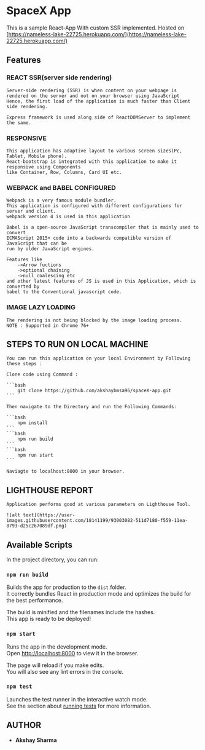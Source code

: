 # SpaceX App

This is a sample React-App With custom  SSR implemented.
Hosted on [https://nameless-lake-22725.herokuapp.com/](https://nameless-lake-22725.herokuapp.com/)

## Features 

### REACT SSR(server side rendering)
    Server-side rendering (SSR) is when content on your webpage is rendered on the server and not on your browser using JavaScript
    Hence, the first load of the application is much faster than Client side rendering.
    
    Express framework is used along side of ReactDOMServer to implement the same.

### RESPONSIVE
    This application has adaptive layout to various screen sizes(Pc, Tablet, Mobile phone).
    React-bootstrap is integrated with this application to make it responsive using Components
    like Container, Row, Columns, Card UI etc.

### WEBPACK and BABEL CONFIGURED
    Webpack is a very famous module bundler.
    This application is configured with different configurations for server and client.
    webpack version 4 is used in this application

    Babel is a open-source JavaScript transcompiler that is mainly used to convert
    ECMAScript 2015+ code into a backwards compatible version of JavaScript that can be 
    run by older JavaScript engines.

    Features like
        ->Arrow fuctions
        ->optional chaining
        ->null coalescing etc
    and other latest features of JS is used in this Application, which is converted by
    babel to the Conventional javascript code.


### IMAGE LAZY LOADING
    The rendering is not being blocked by the image loading process.
    NOTE : Supported in Chrome 76+


##  STEPS TO RUN ON LOCAL MACHINE 
    You can run this application on your local Environment by Following these steps : 
    
    Clone code using Command :

    ```bash
        git clone https://github.com/akshaybmsa96/spaceX-app.git
    ```

    Then navigate to the Directory and run the Following Commands:

    ```bash
        npm install
    ```
    ```bash
        npm run build
    ```
    ```bash
        npm run start
    ```

    Naviagte to localhost:8000 in your browser.
    
## LIGHTHOUSE REPORT 
    Application performs good at various parameters on Lighthouse Tool.

    ![alt text](https://user-images.githubusercontent.com/18141199/93003082-511d7180-f559-11ea-8793-d25c267089df.png)



## Available Scripts

In the project directory, you can run:

### `npm run build`

Builds the app for production to the `dist` folder.<br />
It correctly bundles React in production mode and optimizes the build for the best performance.

The build is minified and the filenames include the hashes.<br />
This app is ready to be deployed!

### `npm start`

Runs the app in the development mode.<br />
Open [http://localhost:8000](http://localhost:8000) to view it in the browser.

The page will reload if you make edits.<br />
You will also see any lint errors in the console.

### `npm test`

Launches the test runner in the interactive watch mode.<br />
See the section about [running tests](https://facebook.github.io/create-react-app/docs/running-tests) for more information.

## AUTHOR

* **Akshay Sharma**
   
